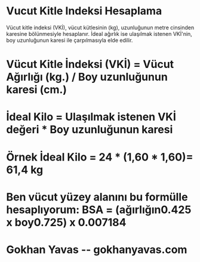 # Vucut Kitle Indeksi Hesaplama

Vücut kitle indeksi (VKİ), vücut kütlesinin (kg), uzunluğunun metre cinsinden karesine bölünmesiyle hesaplanır. İdeal ağırlık ise ulaşılmak istenen VKİ'nin, boy uzunluğunun karesi ile çarpılmasıyla elde edilir.

# Vücut Kitle İndeksi (VKİ) = Vücut Ağırlığı (kg.) / Boy uzunluğunun karesi (cm.)
# İdeal Kilo = Ulaşılmak istenen VKİ değeri * Boy uzunluğunun karesi
# Örnek İdeal Kilo = 24 * (1,60 * 1,60)= 61,4 kg
# Ben vücut yüzey alanını bu formülle hesaplıyorum: BSA = (ağırlığın0.425 x boy0.725) x 0.007184
# Gokhan Yavas -- gokhanyavas.com
